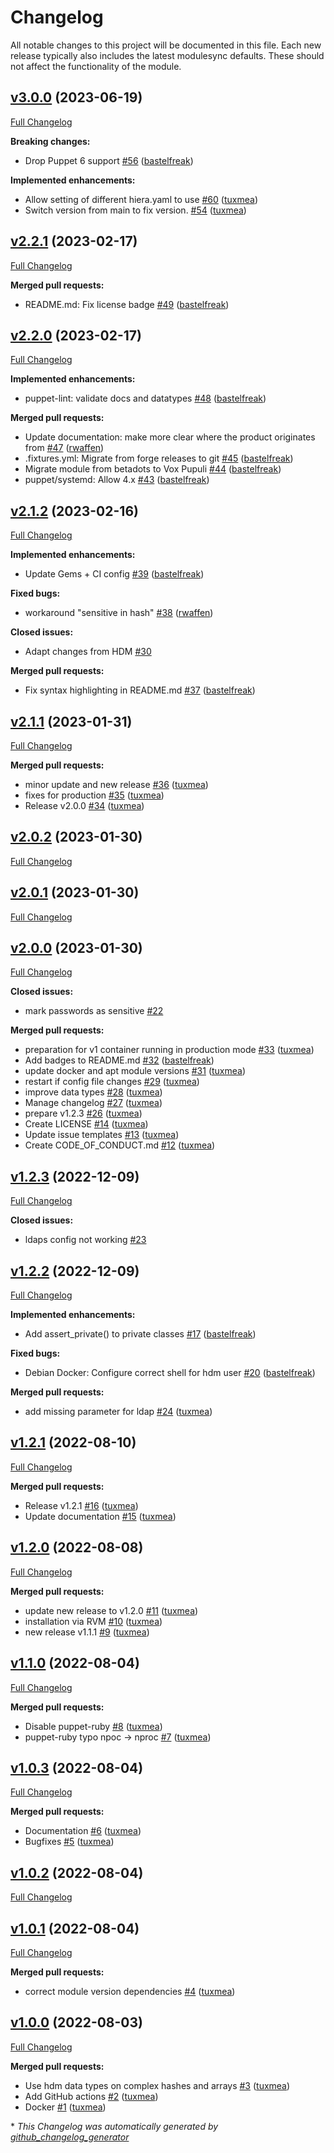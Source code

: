 # Changelog

All notable changes to this project will be documented in this file.
Each new release typically also includes the latest modulesync defaults.
These should not affect the functionality of the module.

## [v3.0.0](https://github.com/voxpupuli/puppet-hdm/tree/v3.0.0) (2023-06-19)

[Full Changelog](https://github.com/voxpupuli/puppet-hdm/compare/v2.2.1...v3.0.0)

**Breaking changes:**

- Drop Puppet 6 support [\#56](https://github.com/voxpupuli/puppet-hdm/pull/56) ([bastelfreak](https://github.com/bastelfreak))

**Implemented enhancements:**

- Allow setting of different hiera.yaml to use [\#60](https://github.com/voxpupuli/puppet-hdm/pull/60) ([tuxmea](https://github.com/tuxmea))
- Switch version from main to fix version. [\#54](https://github.com/voxpupuli/puppet-hdm/pull/54) ([tuxmea](https://github.com/tuxmea))

## [v2.2.1](https://github.com/voxpupuli/puppet-hdm/tree/v2.2.1) (2023-02-17)

[Full Changelog](https://github.com/voxpupuli/puppet-hdm/compare/v2.2.0...v2.2.1)

**Merged pull requests:**

- README.md: Fix license badge [\#49](https://github.com/voxpupuli/puppet-hdm/pull/49) ([bastelfreak](https://github.com/bastelfreak))

## [v2.2.0](https://github.com/voxpupuli/puppet-hdm/tree/v2.2.0) (2023-02-17)

[Full Changelog](https://github.com/voxpupuli/puppet-hdm/compare/v2.1.2...v2.2.0)

**Implemented enhancements:**

- puppet-lint: validate docs and datatypes [\#48](https://github.com/voxpupuli/puppet-hdm/pull/48) ([bastelfreak](https://github.com/bastelfreak))

**Merged pull requests:**

- Update documentation: make more clear where the product originates from [\#47](https://github.com/voxpupuli/puppet-hdm/pull/47) ([rwaffen](https://github.com/rwaffen))
- .fixtures.yml: Migrate from forge releases to git [\#45](https://github.com/voxpupuli/puppet-hdm/pull/45) ([bastelfreak](https://github.com/bastelfreak))
- Migrate module from betadots to Vox Pupuli [\#44](https://github.com/voxpupuli/puppet-hdm/pull/44) ([bastelfreak](https://github.com/bastelfreak))
- puppet/systemd: Allow 4.x [\#43](https://github.com/voxpupuli/puppet-hdm/pull/43) ([bastelfreak](https://github.com/bastelfreak))

## [v2.1.2](https://github.com/voxpupuli/puppet-hdm/tree/v2.1.2) (2023-02-16)

[Full Changelog](https://github.com/voxpupuli/puppet-hdm/compare/v2.1.1...v2.1.2)

**Implemented enhancements:**

- Update Gems + CI config [\#39](https://github.com/voxpupuli/puppet-hdm/pull/39) ([bastelfreak](https://github.com/bastelfreak))

**Fixed bugs:**

- workaround "sensitive in hash" [\#38](https://github.com/voxpupuli/puppet-hdm/pull/38) ([rwaffen](https://github.com/rwaffen))

**Closed issues:**

- Adapt changes from HDM [\#30](https://github.com/voxpupuli/puppet-hdm/issues/30)

**Merged pull requests:**

- Fix syntax highlighting in README.md [\#37](https://github.com/voxpupuli/puppet-hdm/pull/37) ([bastelfreak](https://github.com/bastelfreak))

## [v2.1.1](https://github.com/voxpupuli/puppet-hdm/tree/v2.1.1) (2023-01-31)

[Full Changelog](https://github.com/voxpupuli/puppet-hdm/compare/v2.0.2...v2.1.1)

**Merged pull requests:**

- minor update and new release [\#36](https://github.com/voxpupuli/puppet-hdm/pull/36) ([tuxmea](https://github.com/tuxmea))
- fixes for production [\#35](https://github.com/voxpupuli/puppet-hdm/pull/35) ([tuxmea](https://github.com/tuxmea))
- Release v2.0.0 [\#34](https://github.com/voxpupuli/puppet-hdm/pull/34) ([tuxmea](https://github.com/tuxmea))

## [v2.0.2](https://github.com/voxpupuli/puppet-hdm/tree/v2.0.2) (2023-01-30)

[Full Changelog](https://github.com/voxpupuli/puppet-hdm/compare/v2.0.1...v2.0.2)

## [v2.0.1](https://github.com/voxpupuli/puppet-hdm/tree/v2.0.1) (2023-01-30)

[Full Changelog](https://github.com/voxpupuli/puppet-hdm/compare/v2.0.0...v2.0.1)

## [v2.0.0](https://github.com/voxpupuli/puppet-hdm/tree/v2.0.0) (2023-01-30)

[Full Changelog](https://github.com/voxpupuli/puppet-hdm/compare/v1.2.3...v2.0.0)

**Closed issues:**

- mark passwords as sensitive [\#22](https://github.com/voxpupuli/puppet-hdm/issues/22)

**Merged pull requests:**

- preparation for v1 container running in production mode [\#33](https://github.com/voxpupuli/puppet-hdm/pull/33) ([tuxmea](https://github.com/tuxmea))
- Add badges to README.md [\#32](https://github.com/voxpupuli/puppet-hdm/pull/32) ([bastelfreak](https://github.com/bastelfreak))
- update docker and apt module versions [\#31](https://github.com/voxpupuli/puppet-hdm/pull/31) ([tuxmea](https://github.com/tuxmea))
- restart if config file changes [\#29](https://github.com/voxpupuli/puppet-hdm/pull/29) ([tuxmea](https://github.com/tuxmea))
- improve data types [\#28](https://github.com/voxpupuli/puppet-hdm/pull/28) ([tuxmea](https://github.com/tuxmea))
- Manage changelog [\#27](https://github.com/voxpupuli/puppet-hdm/pull/27) ([tuxmea](https://github.com/tuxmea))
- prepare v1.2.3 [\#26](https://github.com/voxpupuli/puppet-hdm/pull/26) ([tuxmea](https://github.com/tuxmea))
- Create LICENSE [\#14](https://github.com/voxpupuli/puppet-hdm/pull/14) ([tuxmea](https://github.com/tuxmea))
- Update issue templates [\#13](https://github.com/voxpupuli/puppet-hdm/pull/13) ([tuxmea](https://github.com/tuxmea))
- Create CODE\_OF\_CONDUCT.md [\#12](https://github.com/voxpupuli/puppet-hdm/pull/12) ([tuxmea](https://github.com/tuxmea))

## [v1.2.3](https://github.com/voxpupuli/puppet-hdm/tree/v1.2.3) (2022-12-09)

[Full Changelog](https://github.com/voxpupuli/puppet-hdm/compare/v1.2.2...v1.2.3)

**Closed issues:**

- ldaps config not working [\#23](https://github.com/voxpupuli/puppet-hdm/issues/23)

## [v1.2.2](https://github.com/voxpupuli/puppet-hdm/tree/v1.2.2) (2022-12-09)

[Full Changelog](https://github.com/voxpupuli/puppet-hdm/compare/v1.2.1...v1.2.2)

**Implemented enhancements:**

- Add assert\_private\(\) to private classes [\#17](https://github.com/voxpupuli/puppet-hdm/pull/17) ([bastelfreak](https://github.com/bastelfreak))

**Fixed bugs:**

- Debian Docker: Configure correct shell for hdm user [\#20](https://github.com/voxpupuli/puppet-hdm/pull/20) ([bastelfreak](https://github.com/bastelfreak))

**Merged pull requests:**

- add missing parameter for ldap [\#24](https://github.com/voxpupuli/puppet-hdm/pull/24) ([tuxmea](https://github.com/tuxmea))

## [v1.2.1](https://github.com/voxpupuli/puppet-hdm/tree/v1.2.1) (2022-08-10)

[Full Changelog](https://github.com/voxpupuli/puppet-hdm/compare/v1.2.0...v1.2.1)

**Merged pull requests:**

- Release v1.2.1 [\#16](https://github.com/voxpupuli/puppet-hdm/pull/16) ([tuxmea](https://github.com/tuxmea))
- Update documentation [\#15](https://github.com/voxpupuli/puppet-hdm/pull/15) ([tuxmea](https://github.com/tuxmea))

## [v1.2.0](https://github.com/voxpupuli/puppet-hdm/tree/v1.2.0) (2022-08-08)

[Full Changelog](https://github.com/voxpupuli/puppet-hdm/compare/v1.1.0...v1.2.0)

**Merged pull requests:**

- update new release to v1.2.0 [\#11](https://github.com/voxpupuli/puppet-hdm/pull/11) ([tuxmea](https://github.com/tuxmea))
- installation via RVM [\#10](https://github.com/voxpupuli/puppet-hdm/pull/10) ([tuxmea](https://github.com/tuxmea))
- new release v1.1.1 [\#9](https://github.com/voxpupuli/puppet-hdm/pull/9) ([tuxmea](https://github.com/tuxmea))

## [v1.1.0](https://github.com/voxpupuli/puppet-hdm/tree/v1.1.0) (2022-08-04)

[Full Changelog](https://github.com/voxpupuli/puppet-hdm/compare/v1.0.3...v1.1.0)

**Merged pull requests:**

- Disable puppet-ruby [\#8](https://github.com/voxpupuli/puppet-hdm/pull/8) ([tuxmea](https://github.com/tuxmea))
- puppet-ruby typo npoc -\> nproc [\#7](https://github.com/voxpupuli/puppet-hdm/pull/7) ([tuxmea](https://github.com/tuxmea))

## [v1.0.3](https://github.com/voxpupuli/puppet-hdm/tree/v1.0.3) (2022-08-04)

[Full Changelog](https://github.com/voxpupuli/puppet-hdm/compare/v1.0.2...v1.0.3)

**Merged pull requests:**

- Documentation [\#6](https://github.com/voxpupuli/puppet-hdm/pull/6) ([tuxmea](https://github.com/tuxmea))
- Bugfixes [\#5](https://github.com/voxpupuli/puppet-hdm/pull/5) ([tuxmea](https://github.com/tuxmea))

## [v1.0.2](https://github.com/voxpupuli/puppet-hdm/tree/v1.0.2) (2022-08-04)

[Full Changelog](https://github.com/voxpupuli/puppet-hdm/compare/v1.0.1...v1.0.2)

## [v1.0.1](https://github.com/voxpupuli/puppet-hdm/tree/v1.0.1) (2022-08-04)

[Full Changelog](https://github.com/voxpupuli/puppet-hdm/compare/v1.0.0...v1.0.1)

**Merged pull requests:**

- correct module version dependencies [\#4](https://github.com/voxpupuli/puppet-hdm/pull/4) ([tuxmea](https://github.com/tuxmea))

## [v1.0.0](https://github.com/voxpupuli/puppet-hdm/tree/v1.0.0) (2022-08-03)

[Full Changelog](https://github.com/voxpupuli/puppet-hdm/compare/f617471f6dd589d2259a7760d64604f73c6268b0...v1.0.0)

**Merged pull requests:**

- Use hdm data types on complex hashes and arrays [\#3](https://github.com/voxpupuli/puppet-hdm/pull/3) ([tuxmea](https://github.com/tuxmea))
- Add GitHub actions [\#2](https://github.com/voxpupuli/puppet-hdm/pull/2) ([tuxmea](https://github.com/tuxmea))
- Docker [\#1](https://github.com/voxpupuli/puppet-hdm/pull/1) ([tuxmea](https://github.com/tuxmea))



\* *This Changelog was automatically generated by [github_changelog_generator](https://github.com/github-changelog-generator/github-changelog-generator)*
